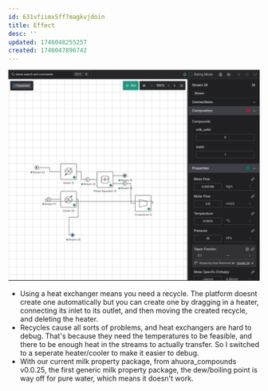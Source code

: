 ```yaml
---
id: 631vfiimx5ff7magkvjdoin
title: Effect
desc: ''
updated: 1746048255257
created: 1746047896742
---
```



![Milk Evaporator effect screenshot in the platform](assets/milk_evaporator_effect.png)

- Using a heat exchanger means you need a recycle. The platform doesnt create one automatically but you can create one by dragging in a heater, connecting its inlet to its outlet, and then moving the created recycle, and deleting the heater.
- Recycles cause all sorts of problems, and heat exchangers are hard to debug. That's because they need the temperatures to be feasible, and there to be enough heat in the streams to actually transfer. So I switched to a seperate heater/cooler to make it easier to debug.
- With our current milk property package, from ahuora_compounds v0.0.25, the first generic milk property package, the dew/boiling point is way off for pure water, which means it doesn't work. 